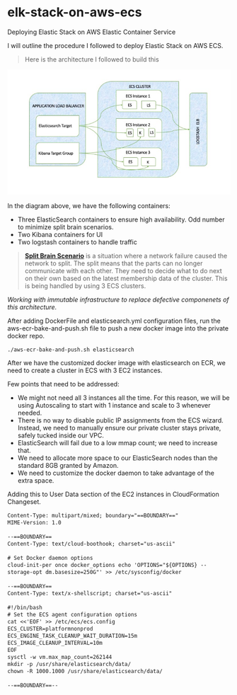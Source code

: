 # elk-stack-on-aws-ecs
 Deploying Elastic Stack on AWS Elastic Container Service

I will outline the procedure I followed to deploy Elastic Stack on AWS ECS.

> Here is the architecture I followed to build this

![Arch](ELK-ECS.jpg)

In the diagram above, we have the following containers:
- Three ElasticSearch containers to ensure high availability. Odd number to minimize split brain scenarios.
- Two Kibana containers for UI
- Two logstash containers to handle traffic


>[**Split Brain Scenario**](https://scalac.io/split-brain-scenarios-with-akka-scala/#targetText=A%20network%20partition%20membership%20data%20of%20the%20cluster) is a situation where a network failure caused the network to split. The split means that the parts can no longer communicate with each other. They need to decide what to do next on their own based on the latest membership data of the cluster. This is being handled by using 3 ECS clusters. 


*Working with immutable infrastructure to replace defective componenets of this architecture.*

After adding DockerFile and elasticsearch.yml configuration files, run the aws-ecr-bake-and-push.sh file to push a new docker image into the private docker repo. 
```
./aws-ecr-bake-and-push.sh elasticsearch
```

After we have the customized docker image with elasticsearch on ECR, we need to create a cluster in ECS with 3 EC2 instances. 

Few points that need to be addressed:
- We might not need all 3 instances all the time. For this reason, we will be using Autoscaling to start with 1 instance and scale to 3 whenever needed. 
- There is no way to disable public IP assignments from the ECS wizard. Instead, we need to manually ensure our private cluster stays private, safely tucked inside our VPC. 
- ElasticSearch will fail due to a low mmap count; we need to increase that.
- We need to allocate more space to our ElasticSearch nodes than the standard 8GB granted by Amazon.
- We need to customize the docker daemon to take advantage of the extra space.

Adding this to User Data section of the EC2 instances in CloudFormation Changeset.
```
Content-Type: multipart/mixed; boundary="==BOUNDARY=="
MIME-Version: 1.0

--==BOUNDARY==
Content-Type: text/cloud-boothook; charset="us-ascii"

# Set Docker daemon options
cloud-init-per once docker_options echo 'OPTIONS="${OPTIONS} --storage-opt dm.basesize=250G"' >> /etc/sysconfig/docker

--==BOUNDARY==
Content-Type: text/x-shellscript; charset="us-ascii"

#!/bin/bash
# Set the ECS agent configuration options
cat <<'EOF' >> /etc/ecs/ecs.config
ECS_CLUSTER=platformnonprod
ECS_ENGINE_TASK_CLEANUP_WAIT_DURATION=15m
ECS_IMAGE_CLEANUP_INTERVAL=10m
EOF
sysctl -w vm.max_map_count=262144
mkdir -p /usr/share/elasticsearch/data/
chown -R 1000.1000 /usr/share/elasticsearch/data/

--==BOUNDARY==--
```
